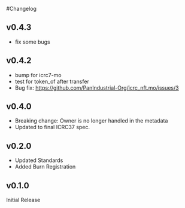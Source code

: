 #Changelog

## v0.4.3

- fix some bugs

## v0.4.2

- bump for icrc7-mo
- test for token_of after transfer
- Bug fix: https://github.com/PanIndustrial-Org/icrc_nft.mo/issues/3

## v0.4.0

- Breaking change: Owner is no longer handled in the metadata
- Updated to final ICRC37 spec.

## v0.2.0

- Updated Standards
- Added Burn Registration

## v0.1.0

Initial Release
